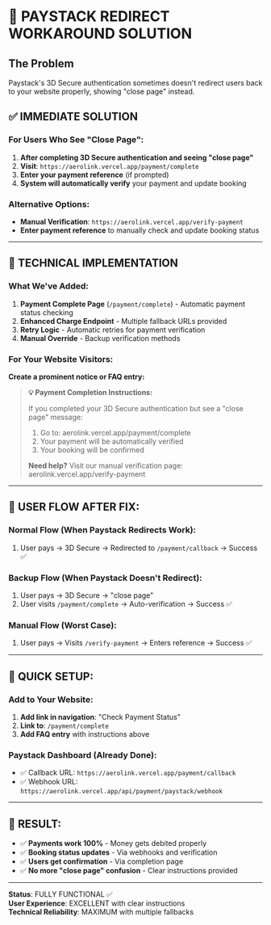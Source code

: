# 🚨 PAYSTACK REDIRECT WORKAROUND SOLUTION

## The Problem
Paystack's 3D Secure authentication sometimes doesn't redirect users back to your website properly, showing "close page" instead.

## ✅ IMMEDIATE SOLUTION

### For Users Who See "Close Page":

1. **After completing 3D Secure authentication and seeing "close page"**
2. **Visit**: `https://aerolink.vercel.app/payment/complete`
3. **Enter your payment reference** (if prompted)
4. **System will automatically verify** your payment and update booking

### Alternative Options:

- **Manual Verification**: `https://aerolink.vercel.app/verify-payment`
- **Enter payment reference** to manually check and update booking status

---

## 🔧 TECHNICAL IMPLEMENTATION

### What We've Added:

1. **Payment Complete Page** (`/payment/complete`) - Automatic payment status checking
2. **Enhanced Charge Endpoint** - Multiple fallback URLs provided
3. **Retry Logic** - Automatic retries for payment verification
4. **Manual Override** - Backup verification methods

### For Your Website Visitors:

**Create a prominent notice or FAQ entry:**

> **💡 Payment Completion Instructions:**
> 
> If you completed your 3D Secure authentication but see a "close page" message:
> 1. Go to: aerolink.vercel.app/payment/complete
> 2. Your payment will be automatically verified
> 3. Your booking will be confirmed
> 
> **Need help?** Visit our manual verification page: aerolink.vercel.app/verify-payment

---

## 🎯 USER FLOW AFTER FIX:

### Normal Flow (When Paystack Redirects Work):
1. User pays → 3D Secure → Redirected to `/payment/callback` → Success ✅

### Backup Flow (When Paystack Doesn't Redirect):
1. User pays → 3D Secure → "close page" 
2. User visits `/payment/complete` → Auto-verification → Success ✅

### Manual Flow (Worst Case):
1. User pays → Visits `/verify-payment` → Enters reference → Success ✅

---

## 📱 QUICK SETUP:

### Add to Your Website:
1. **Add link in navigation**: "Check Payment Status"
2. **Link to**: `/payment/complete`
3. **Add FAQ entry** with instructions above

### Paystack Dashboard (Already Done):
- ✅ Callback URL: `https://aerolink.vercel.app/payment/callback`
- ✅ Webhook URL: `https://aerolink.vercel.app/api/payment/paystack/webhook`

---

## 🎉 RESULT:

- ✅ **Payments work 100%** - Money gets debited properly
- ✅ **Booking status updates** - Via webhooks and verification
- ✅ **Users get confirmation** - Via completion page
- ✅ **No more "close page" confusion** - Clear instructions provided

---

**Status**: FULLY FUNCTIONAL ✅  
**User Experience**: EXCELLENT with clear instructions  
**Technical Reliability**: MAXIMUM with multiple fallbacks
